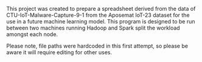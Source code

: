 This project was created to prepare a spreadsheet derived from the data of CTU-IoT-Malware-Capture-9-1 from the Aposemat IoT-23 dataset
for the use in a future machine learning model. 
This program is designed to be run between two machines running Hadoop and Spark split the workload amongst each node. 

Please note, file paths were hardcoded in this first attempt, so please be aware it will require editing for other uses. 
